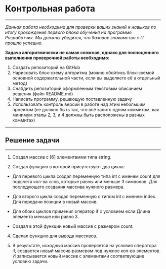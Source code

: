 #  Контрольная работа
--------------------------------------------

_Данная работа необходима для проверки ваших знаний и навыков по итогу прохождения первого блока обучения на программе Разработчик. Мы должны убедится, что базовое знакомство с IT прошло успешно._


__Задача алгоритмически не самая сложная, однако для полноценного выполнения проверочной работы необходимо:__

1. Создать репозиторий на GitHub
2. Нарисовать блок-схему алгоритма (можно обойтись блок-схемой основной содержательной части, если вы выделяете её в отдельный метод)
3. Снабдить репозиторий оформленным текстовым описанием решения (файл README.md)
4. Написать программу, решающую поставленную задачу
5. Использовать контроль версий в работе над этим небольшим проектом (не должно быть так, что всё залито одним коммитом, как минимум этапы 2, 3, и 4 должны быть расположены в разных коммитах)


---------------------------------
## Решение задачи
---------------------------------
1. Создал массив с [6] элементамми типа string.

2. Создал функцию в которой присутствуют два цикла:

- Для перевого цикла создал переменную типа int с именем count для подсчета кол-ва слов, которые равны или меньше 3 символов. Для последующего создания массива нужного размера.

- Для второго цикла создал переменную  с типом int c именем index. Для передачи позиции в новый массив. 

- Для обоих циклов применил оператор if с условием если Длина элемента меньше или равно 3.

- Создал в этой функции новый массив с размером count.

4. Сделал функцию для вывода массивов. 

5. В результате, исходный массив проверяется на условия оператора if, создается новый массив размером под нужное кол-во элементов. И записывается новый массив с элементами соответвующие условию задачи.


